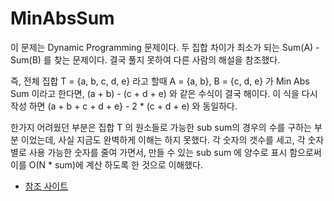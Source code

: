 # MinAbsSum

이 문제는 Dynamic Programming 문제이다.
두 집합 차이가 최소가 되는 Sum(A) - Sum(B) 를 찾는 문제이다.
결국 풀지 못하여 다른 사람의 해설을 참조했다.

즉, 전체 집합 T = {a, b, c, d, e} 라고 할때 A = {a, b}, B = {c, d, e} 가 Min Abs Sum 이라고 한다면, (a + b) - (c + d + e) 와 같은 수식이 결국 해이다.
이 식을 다시 작성 하면 (a + b + c + d + e} - 2 * (c + d + e) 와 동일하다.

한가지 어려웠던 부분은 집합 T 의 원소들로 가능한 sub sum의 경우의 수를 구하는 부분 이었는데, 사실 지금도 완벽하게 이해는 하지 못했다.
각 숫자의 갯수를 세고, 각 숫자 별로 사용 가능한 숫자를 줄여 가면서, 만들 수 있는 sub sum 에 양수로 표시 함으로써 이를 O(N * sum)에 계산 하도록 한 것으로 이해했다.
- [참조 사이트](https://bgrooot.github.io/codility-minabssum/)